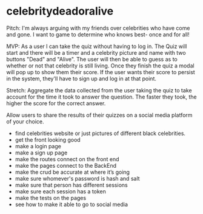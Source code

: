 # celebritydeadoralive

Pitch: I'm always arguing with my friends over celebrities who have come and gone. I want to game to determine who knows best- once and for all!


MVP: As a user I can take the quiz without having to log in. The Quiz will start and there will be a timer and a celebrity picture and name with two buttons "Dead" and "Alive". The user will then be able to guess as to whether or not that celebrity is still living. Once they finish the quiz a modal will pop up to show them their score. If the user wants their score to persist in the system, they'll have to sign up and log in at that point.

Stretch: Aggregate the data collected from the user taking the quiz to take account for the time it took to answer the question. The faster they took, the higher the score for the correct answer.

Allow users to share the results of their quizzes on a social media platform of your choice.

- find celebrities website or just pictures of different black celebrities.
- get the front looking good
- make a login page
- make a sign up page
- make the routes connect on the front end
- make the pages connect to the BackEnd
- make the crud be accurate at where it’s going
- make sure whomever's password is hash and salt
- make sure that person has different sessions
- make sure each session has a token
- make the tests on the pages
- see how to make it able to go to social media
